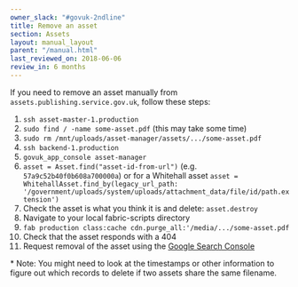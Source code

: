 ```yaml
---
owner_slack: "#govuk-2ndline"
title: Remove an asset
section: Assets
layout: manual_layout
parent: "/manual.html"
last_reviewed_on: 2018-06-06
review_in: 6 months
---
```


If you need to remove an asset manually from `assets.publishing.service.gov.uk`,
follow these steps:

1. `ssh asset-master-1.production`
2. `sudo find / -name some-asset.pdf` (this may take some time)
3. `sudo rm /mnt/uploads/asset-manager/assets/.../some-asset.pdf`
4. `ssh backend-1.production`
5. `govuk_app_console asset-manager`
6. `asset = Asset.find("asset-id-from-url")` (e.g. `57a9c52b40f0b608a700000a`) or for a Whitehall asset `asset = WhitehallAsset.find_by(legacy_url_path: '/government/uploads/system/uploads/attachment_data/file/id/path.extension')`
7. Check the asset is what you think it is and delete: `asset.destroy`
8. Navigate to your local fabric-scripts directory
9. `fab production class:cache cdn.purge_all:'/media/.../some-asset.pdf`
10. Check that the asset responds with a 404
11. Request removal of the asset using the [Google Search Console](https://www.google.com/webmasters/tools/removals)

\* Note: You might need to look at the timestamps or other information to figure
out which records to delete if two assets share the same filename.
